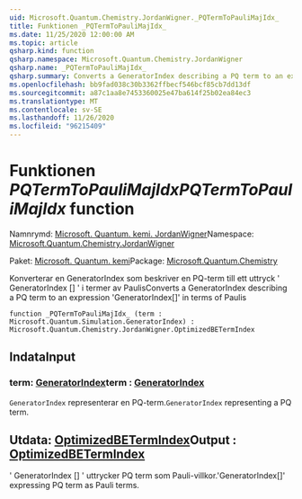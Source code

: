 ```yaml
---
uid: Microsoft.Quantum.Chemistry.JordanWigner._PQTermToPauliMajIdx_
title: Funktionen _PQTermToPauliMajIdx_
ms.date: 11/25/2020 12:00:00 AM
ms.topic: article
qsharp.kind: function
qsharp.namespace: Microsoft.Quantum.Chemistry.JordanWigner
qsharp.name: _PQTermToPauliMajIdx_
qsharp.summary: Converts a GeneratorIndex describing a PQ term to an expression 'GeneratorIndex[]' in terms of Paulis
ms.openlocfilehash: bb9fad038c30b3362ffbecf546bcf85cb7dd13df
ms.sourcegitcommit: a87c1aa8e7453360025e47ba614f25b02ea84ec3
ms.translationtype: MT
ms.contentlocale: sv-SE
ms.lasthandoff: 11/26/2020
ms.locfileid: "96215409"
---
```

# <a name="_pqtermtopaulimajidx_-function"></a><span data-ttu-id="b5245-102">Funktionen _PQTermToPauliMajIdx_</span><span class="sxs-lookup"><span data-stu-id="b5245-102">_PQTermToPauliMajIdx_ function</span></span>

<span data-ttu-id="b5245-103">Namnrymd: [Microsoft. Quantum. kemi. JordanWigner](xref:Microsoft.Quantum.Chemistry.JordanWigner)</span><span class="sxs-lookup"><span data-stu-id="b5245-103">Namespace: [Microsoft.Quantum.Chemistry.JordanWigner](xref:Microsoft.Quantum.Chemistry.JordanWigner)</span></span>

<span data-ttu-id="b5245-104">Paket: [Microsoft. Quantum. kemi](https://nuget.org/packages/Microsoft.Quantum.Chemistry)</span><span class="sxs-lookup"><span data-stu-id="b5245-104">Package: [Microsoft.Quantum.Chemistry](https://nuget.org/packages/Microsoft.Quantum.Chemistry)</span></span>


<span data-ttu-id="b5245-105">Konverterar en GeneratorIndex som beskriver en PQ-term till ett uttryck ' GeneratorIndex [] ' i termer av Paulis</span><span class="sxs-lookup"><span data-stu-id="b5245-105">Converts a GeneratorIndex describing a PQ term to an expression 'GeneratorIndex[]' in terms of Paulis</span></span>

```qsharp
function _PQTermToPauliMajIdx_ (term : Microsoft.Quantum.Simulation.GeneratorIndex) : Microsoft.Quantum.Chemistry.JordanWigner.OptimizedBETermIndex
```


## <a name="input"></a><span data-ttu-id="b5245-106">Indata</span><span class="sxs-lookup"><span data-stu-id="b5245-106">Input</span></span>

### <a name="term--generatorindex"></a><span data-ttu-id="b5245-107">term: [GeneratorIndex](xref:Microsoft.Quantum.Simulation.GeneratorIndex)</span><span class="sxs-lookup"><span data-stu-id="b5245-107">term : [GeneratorIndex](xref:Microsoft.Quantum.Simulation.GeneratorIndex)</span></span>

<span data-ttu-id="b5245-108">`GeneratorIndex` representerar en PQ-term.</span><span class="sxs-lookup"><span data-stu-id="b5245-108">`GeneratorIndex` representing a PQ term.</span></span>



## <a name="output--optimizedbetermindex"></a><span data-ttu-id="b5245-109">Utdata: [OptimizedBETermIndex](xref:Microsoft.Quantum.Chemistry.JordanWigner.OptimizedBETermIndex)</span><span class="sxs-lookup"><span data-stu-id="b5245-109">Output : [OptimizedBETermIndex](xref:Microsoft.Quantum.Chemistry.JordanWigner.OptimizedBETermIndex)</span></span>

<span data-ttu-id="b5245-110">' GeneratorIndex [] ' uttrycker PQ term som Pauli-villkor.</span><span class="sxs-lookup"><span data-stu-id="b5245-110">'GeneratorIndex[]' expressing PQ term as Pauli terms.</span></span>